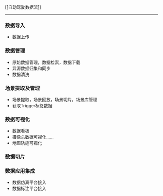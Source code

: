 [[自动驾驶数据流]]

---
### 数据导入

- 数据上传

### 数据管理

- 原始数据管理，数据检索，数据下载
- 异源数据归集和同步
- 数据清洗

### 场景提取及管理

- 场景提取，场景回放，场景切片，场景库管理
- 获取Trigger标签数据

### 数据可视化

- 数据看板
- 摄像头数据可视化……
- 地图轨迹可视化

### 数据切片

### 数据应用集成

- 数据仿真平台接入
- 数据标注平台接入
